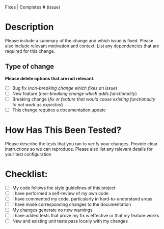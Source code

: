 Fixes | Completes # (issue)

# Description

Please include a summary of the change and which issue is fixed. Please also include relevant motivation and context.
List any dependencies that are required for this change.

## Type of change

**Please delete options that are not relevant.**

- [ ] Bug fix (_non-breaking change which fixes an issue_)
- [ ] New feature (_non-breaking change which adds functionality_)
- [ ] Breaking change (_fix or feature that would cause existing functionality to not work as expected_)
- [ ] This change requires a documentation update

# How Has This Been Tested?

Please describe the tests that you ran to verify your changes. Provide clear instructions so we can reproduce.
Please also list any relevant details for your test configuration

# Checklist:

- [ ] My code follows the style guidelines of this project
- [ ] I have performed a self-review of my own code
- [ ] I have commented my code, particularly in hard-to-understand areas
- [ ] I have made corresponding changes to the documentation
- [ ] My changes generate no new warnings
- [ ] I have added tests that prove my fix is effective or that my feature works
- [ ] New and existing unit tests pass locally with my changes
